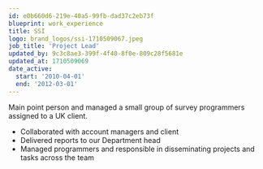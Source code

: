 ```yaml
---
id: e0b660d6-219e-40a5-99fb-dad37c2eb73f
blueprint: work_experience
title: SSI
logo: brand_logos/ssi-1710509067.jpeg
job_title: 'Project Lead'
updated_by: 9c3c8ae3-399f-4f40-8f0e-809c28f5681e
updated_at: 1710509069
date_active:
  start: '2010-04-01'
  end: '2012-03-01'
---
```

Main point person and managed a small group of survey programmers assigned to a UK client.
- Collaborated with account managers and client
- Delivered reports to our Department head
- Managed programmers and responsible in disseminating projects and tasks across the team
